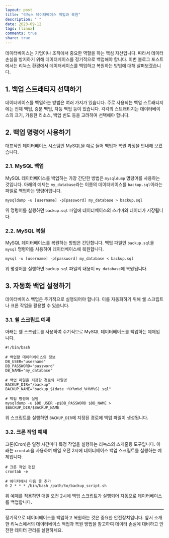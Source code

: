 ```yaml
---
layout: post
title: "리눅스 데이터베이스 백업과 복원"
description: " "
date: 2023-09-12
tags: [linux]
comments: true
share: true
---
```


데이터베이스는 기업이나 조직에서 중요한 역할을 하는 핵심 자산입니다. 따라서 데이터 손실을 방지하기 위해 데이터베이스를 정기적으로 백업해야 합니다. 이번 블로그 포스트에서는 리눅스 환경에서 데이터베이스를 백업하고 복원하는 방법에 대해 살펴보겠습니다.

## 1. 백업 스트래티지 선택하기

데이터베이스를 백업하는 방법은 여러 가지가 있습니다. 주로 사용되는 백업 스트래티지에는 전체 백업, 증분 백업, 차등 백업 등이 있습니다. 각각의 스트래티지는 데이터베이스의 크기, 가용한 리소스, 백업 빈도 등을 고려하여 선택해야 합니다.

## 2. 백업 명령어 사용하기

대표적인 데이터베이스 시스템인 MySQL을 예로 들어 백업과 복원 과정을 안내해 보겠습니다.

### 2.1. MySQL 백업

MySQL 데이터베이스를 백업하는 가장 간단한 방법은 `mysqldump` 명령어를 사용하는 것입니다. 아래의 예제는 `my_database`라는 이름의 데이터베이스를 `backup.sql`이라는 파일로 백업하는 명령어입니다.

```shell
mysqldump -u [username] -p[password] my_database > backup.sql
```

위 명령어를 실행하면 `backup.sql` 파일에 데이터베이스의 스키마와 데이터가 저장됩니다.

### 2.2. MySQL 복원

MySQL 데이터베이스를 복원하는 방법은 간단합니다. 백업 파일인 `backup.sql`을 `mysql` 명령어를 사용하여 데이터베이스에 복원합니다.

```shell
mysql -u [username] -p[password] my_database < backup.sql
```

위 명령어를 실행하면 `backup.sql` 파일의 내용이 `my_database`에 복원됩니다.

## 3. 자동화 백업 설정하기

데이터베이스 백업은 주기적으로 실행되어야 합니다. 이를 자동화하기 위해 쉘 스크립트나 크론 작업을 활용할 수 있습니다.

### 3.1. 쉘 스크립트 예제

아래는 쉘 스크립트를 사용하여 주기적으로 MySQL 데이터베이스를 백업하는 예제입니다.

```shell
#!/bin/bash

# 백업할 데이터베이스의 정보
DB_USER="username"
DB_PASSWORD="password"
DB_NAME="my_database"

# 백업 파일을 저장할 경로와 파일명
BACKUP_DIR="/backup"
BACKUP_NAME="backup_$(date +%Y%m%d_%H%M%S).sql"

# 백업 명령어 실행
mysqldump -u $DB_USER -p$DB_PASSWORD $DB_NAME > $BACKUP_DIR/$BACKUP_NAME
```

위 스크립트를 실행하면 `BACKUP_DIR`에 지정된 경로에 백업 파일이 생성됩니다.

### 3.2. 크론 작업 예제

크론(Cron)은 일정 시간마다 특정 작업을 실행하는 리눅스의 스케줄링 도구입니다. 아래는 `crontab`을 사용하여 매일 오전 2시에 데이터베이스 백업 스크립트를 실행하는 예제입니다.

```shell
# 크론 작업 편집
crontab -e

# 에디터에서 다음 줄 추가
0 2 * * * /bin/bash /path/to/backup_script.sh
```

위 예제를 적용하면 매일 오전 2시에 백업 스크립트가 실행되어 자동으로 데이터베이스를 백업합니다.

---

정기적으로 데이터베이스를 백업하고 복원하는 것은 중요한 안전장치입니다. 앞서 소개한 리눅스에서의 데이터베이스 백업과 복원 방법을 참고하여 데이터 손실에 대비하고 안전한 데이터 관리를 실현하세요.